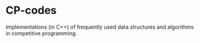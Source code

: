 # CP-codes
Implementations (in C++) of frequently used data structures and algorithms in competitive programming.
